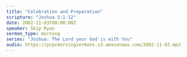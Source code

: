 ```yaml
---
title: "Celebration and Preparation"
scripture: "Joshua 5:1-12"
date: 2002-11-03T00:00:00Z
speaker: Skip Ryan
sermon_type: morning
series: "Joshua: The Lord your God is with You"
audio: https://pcpcmorningsermons.s3.amazonaws.com/2002-11-03.mp3 
---
```



